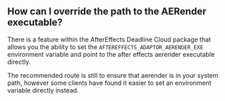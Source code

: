 ## How can I override the path to the AERender executable?

There is a feature within the AfterEffects Deadline Cloud package that allows you the ability to
set the `AFTEREFFECTS_ADAPTOR_AERENDER_EXE` environment variable and point to the after effects
aerender executable directly.

The recommended route is still to ensure that aerender is in your system path, however some clients
have found it easier to set an environment variable directly instead.
